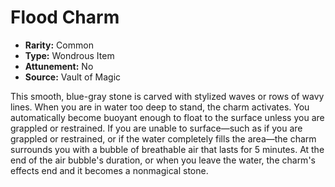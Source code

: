 # Flood Charm

- **Rarity:** Common
- **Type:** Wondrous Item
- **Attunement:** No
- **Source:** Vault of Magic

This smooth, blue-gray stone is carved with stylized waves or rows of wavy lines. When you are in water too deep to stand, the charm activates. You automatically become buoyant enough to float to the surface unless you are grappled or restrained. If you are unable to surface—such as if you are grappled or restrained, or if the water completely fills the area—the charm surrounds you with a bubble of breathable air that lasts for 5 minutes. At the end of the air bubble's duration, or when you leave the water, the charm's effects end and it becomes a nonmagical stone.

